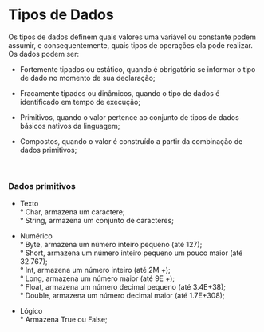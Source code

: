 # Tipos de Dados

Os tipos de dados definem quais valores uma variável ou constante podem assumir, e consequentemente, quais tipos de operações ela pode realizar. Os dados podem ser:

* Fortemente tipados ou estático, quando é obrigatório se informar o tipo de dado no momento de sua declaração;

* Fracamente tipados ou dinâmicos, quando o tipo de dados é identificado em tempo de execução; 

* Primitivos, quando o valor pertence ao conjunto de tipos de dados básicos nativos da linguagem;

* Compostos, quando o valor é construído a partir da combinação de dados primitivos;

<br/>

### Dados primitivos

* Texto
<br/>° Char, armazena um caractere;
<br/>° String, armazena um conjunto de caracteres;

* Numérico
<br/>° Byte, armazena um número inteiro pequeno (até 127);
<br/>° Short, armazena um número inteiro pequeno um pouco maior (até 32.767);
<br/>° Int, armazena um número inteiro (até 2M +);
<br/>° Long, armazena um número maior (até 9E +);
<br/>° Float, armazena um número decimal pequeno (até 3.4E+38);
<br/>° Double, armazena um número decimal maior (até 1.7E+308);

* Lógico
<br/>° Armazena True ou False;
